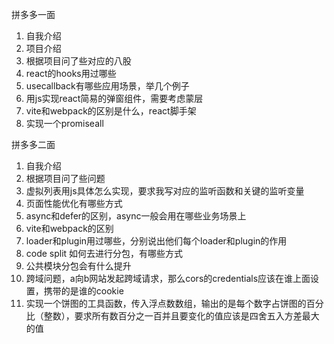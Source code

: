拼多多一面
1. 自我介绍
2. 项目介绍
3. 根据项目问了些对应的八股
4. react的hooks用过哪些
5. usecallback有哪些应用场景，举几个例子
6. 用js实现react简易的弹窗组件，需要考虑蒙层
7. vite和webpack的区别是什么，react脚手架
8. 实现一个promiseall

拼多多二面
1. 自我介绍
2. 根据项目问了些问题
3. 虚拟列表用js具体怎么实现，要求我写对应的监听函数和关键的监听变量
4. 页面性能优化有哪些方式
5. async和defer的区别，async一般会用在哪些业务场景上
6. vite和webpack的区别
7. loader和plugin用过哪些，分别说出他们每个loader和plugin的作用
8. code split 如何去进行分包，有哪些方式
9. 公共模块分包会有什么提升
10. 跨域问题，a向b网站发起跨域请求，那么cors的credentials应该在谁上面设置，携带的是谁的cookie
11. 实现一个饼图的工具函数，传入浮点数数组，输出的是每个数字占饼图的百分比（整数），要求所有数百分之一百并且要变化的值应该是四舍五入方差最大的值




